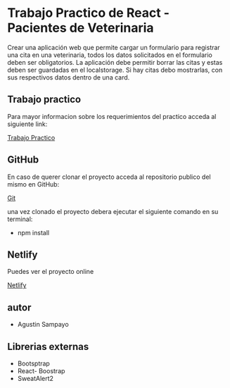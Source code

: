 # Trabajo Practico de React - Pacientes de Veterinaria

Crear una aplicación web que permite cargar un formulario para registrar una cita en una veterinaria, todos los datos solicitados en el formulario deben ser obligatorios.
La aplicación debe permitir borrar las citas y estas deben ser guardadas en el localstorage.
Si hay citas debo mostrarlas, con sus respectivos datos dentro de una card.

## Trabajo practico

Para mayor informacion sobre los requerimientos del practico acceda al siguiente link:

[Trabajo Practico](https://docs.google.com/document/d/1yFK09NIwbUug5p0M_q1ESPXH4xaCS9sNqzYEOehxoJc/edit#)

## GitHub

En caso de querer clonar el proyecto acceda al repositorio publico del mismo en GitHub:

[Git](https://github.com/agustines82/TpReact9-PacientesVeterinaria)

una vez clonado el proyecto debera ejecutar el siguiente comando en su terminal:

-   npm install

## Netlify

Puedes ver el proyecto online

[Netlify](https://wonderful-starburst-ffb15c.netlify.app/)

## autor

-   Agustin Sampayo

## Librerias externas

-   Bootsptrap
-   React- Boostrap
-   SweatAlert2
